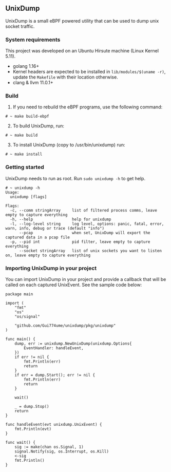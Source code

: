 ## UnixDump

UnixDump is a small eBPF powered utility that can be used to dump unix socket traffic.

### System requirements

This project was developed on an Ubuntu Hirsute machine (Linux Kernel 5.11).

- golang 1.16+
- Kernel headers are expected to be installed in `lib/modules/$(uname -r)`, update the `Makefile` with their location otherwise.
- clang & llvm 11.0.1+

### Build

1) If you need to rebuild the eBPF programs, use the following command:

```shell script
# ~ make build-ebpf
```

2) To build UnixDump, run:

```shell script
# ~ make build
```

3) To install UnixDump (copy to /usr/bin/unixdump) run:
```shell script
# ~ make install
```

### Getting started

UnixDump needs to run as root. Run `sudo unixdump -h` to get help.

```shell script
# ~ unixdump -h
Usage:
  unixdump [flags]

Flags:
  -c, --comm stringArray     list of filtered process comms, leave empty to capture everything
  -h, --help                 help for unixdump
  -l, --log-level string     log level, options: panic, fatal, error, warn, info, debug or trace (default "info")
      --pcap                 when set, UnixDump will export the captured data in a pcap file
  -p, --pid int              pid filter, leave empty to capture everything
      --socket stringArray   list of unix sockets you want to listen on, leave empty to capture everything
```

### Importing UnixDump in your project

You can import UnixDump in your project and provide a callback that will be called on each captured UnixEvent. See the sample code below:

```golang
package main

import (
	"fmt"
	"os"
	"os/signal"

	"github.com/Gui774ume/unixdump/pkg/unixdump"
)

func main() {
	dump, err := unixdump.NewUnixDump(unixdump.Options{
		EventHandler: handleEvent,
    })
	if err != nil {
		fmt.Println(err)
		return
	}
	if err = dump.Start(); err != nil {
		fmt.Println(err)
		return
	}

	wait()

	_ = dump.Stop()
	return
}

func handleEvent(evt unixdump.UnixEvent) {
	fmt.Println(evt)
}

func wait() {
	sig := make(chan os.Signal, 1)
	signal.Notify(sig, os.Interrupt, os.Kill)
	<-sig
	fmt.Println()
}
```